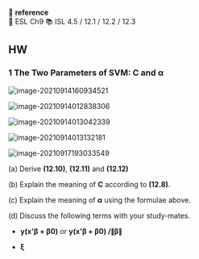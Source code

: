 🔗 **reference**  
📙 ESL Ch9 
📚 ISL 4.5 / 12.1 / 12.2 / 12.3  

## HW

### 1 The Two Parameters of SVM:  C and α

![image-20210914160934521](https://i.loli.net/2021/09/14/mrjxfnSD4cAOL1V.png)

![image-20210914012838306](https://i.loli.net/2021/09/14/ZD8fjxRQ6snLrHv.png)

![image-20210914013042339](https://i.loli.net/2021/09/14/DIwSaXTVmjshUCH.png)

![image-20210914013132181](https://i.loli.net/2021/09/14/9fLoezjSxvC3U4c.png)

![image-20210917193033549](https://i.loli.net/2021/09/17/S8GMDgFBNxkhEzw.png)

(a) Derive **(12.10)**, **(12.11)** and **(12.12)**

(b) Explain the meaning of **C** according to **(12.8)**.

(c) Explain the meaning of **α** using the formulae above.

(d) Discuss the following terms with your study-mates.

- **y(x'β + β0)** or **y(x'β + β0) /∥β∥** 

- **ξ**

